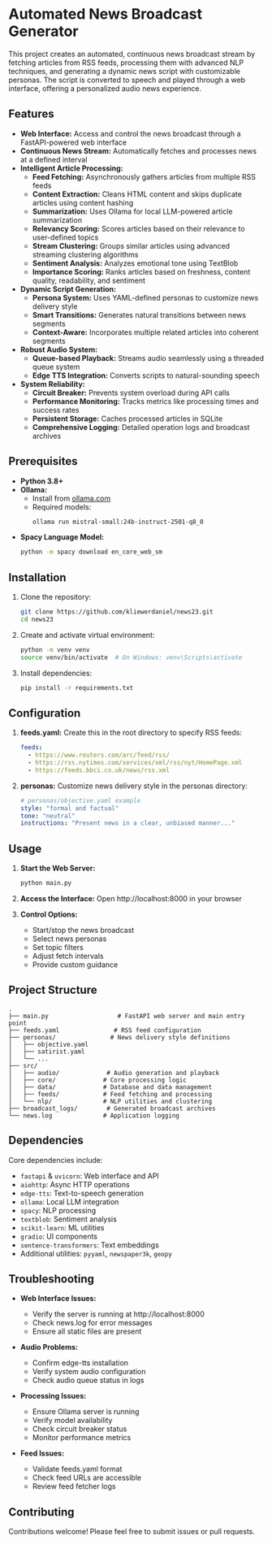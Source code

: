 # Automated News Broadcast Generator

This project creates an automated, continuous news broadcast stream by fetching articles from RSS feeds, processing them with advanced NLP techniques, and generating a dynamic news script with customizable personas. The script is converted to speech and played through a web interface, offering a personalized audio news experience.

## Features

* **Web Interface:** Access and control the news broadcast through a FastAPI-powered web interface
* **Continuous News Stream:** Automatically fetches and processes news at a defined interval
* **Intelligent Article Processing:**
    * **Feed Fetching:** Asynchronously gathers articles from multiple RSS feeds
    * **Content Extraction:** Cleans HTML content and skips duplicate articles using content hashing
    * **Summarization:** Uses Ollama for local LLM-powered article summarization
    * **Relevancy Scoring:** Scores articles based on their relevance to user-defined topics
    * **Stream Clustering:** Groups similar articles using advanced streaming clustering algorithms
    * **Sentiment Analysis:** Analyzes emotional tone using TextBlob
    * **Importance Scoring:** Ranks articles based on freshness, content quality, readability, and sentiment
* **Dynamic Script Generation:**
    * **Persona System:** Uses YAML-defined personas to customize news delivery style
    * **Smart Transitions:** Generates natural transitions between news segments
    * **Context-Aware:** Incorporates multiple related articles into coherent segments
* **Robust Audio System:**
    * **Queue-based Playback:** Streams audio seamlessly using a threaded queue system
    * **Edge TTS Integration:** Converts scripts to natural-sounding speech
* **System Reliability:**
    * **Circuit Breaker:** Prevents system overload during API calls
    * **Performance Monitoring:** Tracks metrics like processing times and success rates
    * **Persistent Storage:** Caches processed articles in SQLite
    * **Comprehensive Logging:** Detailed operation logs and broadcast archives

## Prerequisites

* **Python 3.8+**
* **Ollama:**
    * Install from [ollama.com](https://ollama.com/)
    * Required models:
        ```bash
        ollama run mistral-small:24b-instruct-2501-q8_0
        ```
* **Spacy Language Model:**
    ```bash
    python -m spacy download en_core_web_sm
    ```

## Installation

1. Clone the repository:
    ```bash
    git clone https://github.com/kliewerdaniel/news23.git
    cd news23
    ```

2. Create and activate virtual environment:
    ```bash
    python -m venv venv
    source venv/bin/activate  # On Windows: venv\Scripts\activate
    ```

3. Install dependencies:
    ```bash
    pip install -r requirements.txt
    ```

## Configuration

1. **feeds.yaml:** Create this in the root directory to specify RSS feeds:
    ```yaml
    feeds:
      - https://www.reuters.com/arc/feed/rss/
      - https://rss.nytimes.com/services/xml/rss/nyt/HomePage.xml
      - https://feeds.bbci.co.uk/news/rss.xml
    ```

2. **personas:** Customize news delivery style in the personas directory:
    ```yaml
    # personas/objective.yaml example
    style: "formal and factual"
    tone: "neutral"
    instructions: "Present news in a clear, unbiased manner..."
    ```

## Usage

1. **Start the Web Server:**
    ```bash
    python main.py
    ```

2. **Access the Interface:**
   Open http://localhost:8000 in your browser

3. **Control Options:**
   * Start/stop the news broadcast
   * Select news personas
   * Set topic filters
   * Adjust fetch intervals
   * Provide custom guidance

## Project Structure

```
.
├── main.py                   # FastAPI web server and main entry point
├── feeds.yaml               # RSS feed configuration
├── personas/               # News delivery style definitions
│   ├── objective.yaml
│   ├── satirist.yaml
│   └── ...
├── src/
│   ├── audio/             # Audio generation and playback
│   ├── core/             # Core processing logic
│   ├── data/             # Database and data management
│   ├── feeds/            # Feed fetching and processing
│   └── nlp/              # NLP utilities and clustering
├── broadcast_logs/        # Generated broadcast archives
└── news.log              # Application logging
```

## Dependencies

Core dependencies include:
* `fastapi` & `uvicorn`: Web interface and API
* `aiohttp`: Async HTTP operations
* `edge-tts`: Text-to-speech generation
* `ollama`: Local LLM integration
* `spacy`: NLP processing
* `textblob`: Sentiment analysis
* `scikit-learn`: ML utilities
* `gradio`: UI components
* `sentence-transformers`: Text embeddings
* Additional utilities: `pyyaml`, `newspaper3k`, `geopy`

## Troubleshooting

* **Web Interface Issues:**
    * Verify the server is running at http://localhost:8000
    * Check news.log for error messages
    * Ensure all static files are present

* **Audio Problems:**
    * Confirm edge-tts installation
    * Verify system audio configuration
    * Check audio queue status in logs

* **Processing Issues:**
    * Ensure Ollama server is running
    * Verify model availability
    * Check circuit breaker status
    * Monitor performance metrics

* **Feed Issues:**
    * Validate feeds.yaml format
    * Check feed URLs are accessible
    * Review feed fetcher logs

## Contributing

Contributions welcome! Please feel free to submit issues or pull requests.
